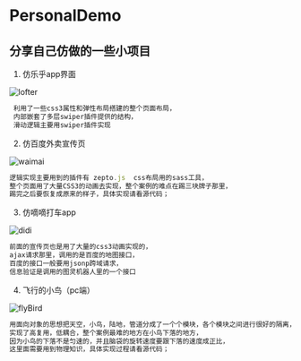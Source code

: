 # PersonalDemo
## 分享自己仿做的一些小项目

1.  仿乐乎app界面

![lofter](../../../../../lofter.jpg)

```js
 利用了一些css3属性和弹性布局搭建的整个页面布局，
 内部嵌套了多层swiper插件提供的结构，
 滑动逻辑主要用swiper插件实现
```






2. 仿百度外卖宣传页

![waimai](../../../../../waimai.jpg)

```js
逻辑实现主要用到的插件有 zepto.js  css布局用的sass工具，
整个页面用了大量CSS3的动画去实现，整个案例的难点在踢三块牌子那里，
踢完之后要恢复成原来的样子，具体实现请看源代码；

```
  





3. 仿嘀嘀打车app

![didi](../../../../../didi.jpg)

```js
前面的宣传页也是用了大量的css3动画实现的，
ajax请求那里，调用的是百度的地图接口，
百度的接口一般要用jsonp跨域请求，
信息验证是调用的图灵机器人里的一个接口

```





4. 飞行的小鸟（pc端）

![flyBird](../../../../../flybird.jpg)

```js
用面向对象的思想把天空，小鸟，陆地，管道分成了一个个模块，各个模块之间进行很好的隔离，
实现了高复用，低耦合，整个案例最难的地方在小鸟下落的地方，
因为小鸟的下落不是匀速的，并且脑袋的旋转速度要跟下落的速度成正比，
这里面需要用到物理知识，具体实现过程请看源代码；
```

